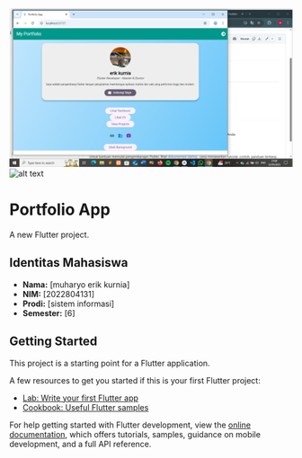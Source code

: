 ![alt text](https://github.com/erik123457/portfolio/blob/main/assets/Screenshot%20(97).png?raw=true)
![alt text](?raw=true)
# Portfolio App

A new Flutter project.

## Identitas Mahasiswa

- **Nama:** [muharyo erik kurnia]
- **NIM:** [2022804131]
- **Prodi:** [sistem informasi]
- **Semester:** [6]

## Getting Started

This project is a starting point for a Flutter application.

A few resources to get you started if this is your first Flutter project:

- [Lab: Write your first Flutter app](https://docs.flutter.dev/get-started/codelab)
- [Cookbook: Useful Flutter samples](https://docs.flutter.dev/cookbook)

For help getting started with Flutter development, view the
[online documentation](https://docs.flutter.dev/), which offers tutorials,
samples, guidance on mobile development, and a full API reference.
